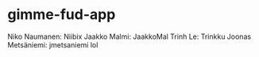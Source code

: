 # gimme-fud-app
Niko Naumanen: Niibix
Jaakko Malmi: JaakkoMal
Trinh Le: Trinkku
Joonas Metsäniemi: jmetsaniemi
lol
